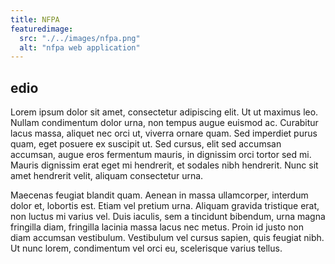 ```yaml
---
title: NFPA
featuredimage:
  src: "./../images/nfpa.png"
  alt: "nfpa web application"
---
```


## edio

Lorem ipsum dolor sit amet, consectetur adipiscing elit. Ut ut maximus leo. Nullam condimentum dolor urna, non tempus augue euismod ac. Curabitur lacus massa, aliquet nec orci ut, viverra ornare quam. Sed imperdiet purus quam, eget posuere ex suscipit ut. Sed cursus, elit sed accumsan accumsan, augue eros fermentum mauris, in dignissim orci tortor sed mi. Mauris dignissim erat eget mi hendrerit, et sodales nibh hendrerit. Nunc sit amet hendrerit velit, aliquam consectetur urna.

Maecenas feugiat blandit quam. Aenean in massa ullamcorper, interdum dolor et, lobortis est. Etiam vel pretium urna. Aliquam gravida tristique erat, non luctus mi varius vel. Duis iaculis, sem a tincidunt bibendum, urna magna fringilla diam, fringilla lacinia massa lacus nec metus. Proin id justo non diam accumsan vestibulum. Vestibulum vel cursus sapien, quis feugiat nibh. Ut nunc lorem, condimentum vel orci eu, scelerisque varius tellus.